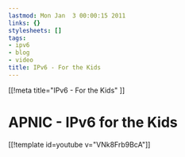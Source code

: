 ```yaml
---
lastmod: Mon Jan  3 00:00:15 2011
links: {}
stylesheets: []
tags:
- ipv6
- blog
- video
title: IPv6 - For the Kids
---
```

[[!meta title="IPv6 - For the Kids" ]]

# APNIC - IPv6 for the Kids

[[!template  id=youtube v="VNk8Frb9BcA"]]



